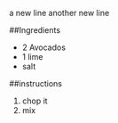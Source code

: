 a new line
another new line

##Ingredients

* 2 Avocados
* 1 lime
 * salt

##instructions 

1. chop it
2. mix

